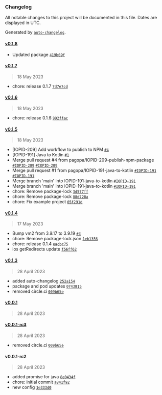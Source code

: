 ### Changelog

All notable changes to this project will be documented in this file. Dates are displayed in UTC.

Generated by [`auto-changelog`](https://github.com/CookPete/auto-changelog).

#### [v0.1.8](https://github.com/pagopa/io-react-native-login-utils/compare/v0.1.7...v0.1.8)

- Updated package [`419b69f`](https://github.com/pagopa/io-react-native-login-utils/commit/419b69f2eeaa2b0cf61d036269deba4a7ee6e2f0)

#### [v0.1.7](https://github.com/pagopa/io-react-native-login-utils/compare/v0.1.6...v0.1.7)

> 18 May 2023

- chore: release 0.1.7 [`7d7e7cd`](https://github.com/pagopa/io-react-native-login-utils/commit/7d7e7cdedb5a9c3cf20f899cf17d6b30c6edc94f)

#### [v0.1.6](https://github.com/pagopa/io-react-native-login-utils/compare/v0.1.5...v0.1.6)

> 18 May 2023

- chore: release 0.1.6 [`992ffac`](https://github.com/pagopa/io-react-native-login-utils/commit/992ffac9555cc8ccb2ec95bd927bec84faed860a)

#### [v0.1.5](https://github.com/pagopa/io-react-native-login-utils/compare/v0.1.4...v0.1.5)

> 18 May 2023

- [IOPID-209] Add workflow to publish to NPM [`#4`](https://github.com/pagopa/io-react-native-login-utils/pull/4)
- [IOPID-191] Java to Kotlin [`#1`](https://github.com/pagopa/io-react-native-login-utils/pull/1)
- Merge pull request #4 from pagopa/IOPID-209-publish-npm-package [`#IOPID-209`](https://pagopa.atlassian.net/browse/IOPID-209) [`#IOPID-209`](https://pagopa.atlassian.net/browse/IOPID-209)
- Merge pull request #1 from pagopa/IOPID-191-java-to-kotlin [`#IOPID-191`](https://pagopa.atlassian.net/browse/IOPID-191) [`#IOPID-191`](https://pagopa.atlassian.net/browse/IOPID-191)
- Merge branch 'main' into IOPID-191-java-to-kotlin [`#IOPID-191`](https://pagopa.atlassian.net/browse/IOPID-191)
- Merge branch 'main' into IOPID-191-java-to-kotlin [`#IOPID-191`](https://pagopa.atlassian.net/browse/IOPID-191)
- chore: Remove package-lock [`3d577ff`](https://github.com/pagopa/io-react-native-login-utils/commit/3d577ff78cbd88e0446b3b2ffc9a93e77a4d501c)
- chore: Remove package-lock [`88d728a`](https://github.com/pagopa/io-react-native-login-utils/commit/88d728ac3345a0a5a8e8f152bcba8705485add08)
- chore: Fix example project [`05f291d`](https://github.com/pagopa/io-react-native-login-utils/commit/05f291d1d9e84720905b1cb9633dc27771170b94)

#### [v0.1.4](https://github.com/pagopa/io-react-native-login-utils/compare/v0.1.3...v0.1.4)

> 17 May 2023

- Bump vm2 from 3.9.17 to 3.9.19 [`#3`](https://github.com/pagopa/io-react-native-login-utils/pull/3)
- chore: Remove package-lock.json [`1eb1356`](https://github.com/pagopa/io-react-native-login-utils/commit/1eb135640d481a554c7c660e5679c24db9aa6096)
- chore: release 0.1.4 [`eacbc75`](https://github.com/pagopa/io-react-native-login-utils/commit/eacbc7596276b4d1769775cee06946e9cb9f6015)
- ios getRedirects update [`f56ff62`](https://github.com/pagopa/io-react-native-login-utils/commit/f56ff62bcccfc1890dcac79c2fa788e2da4b2151)

#### [v0.1.3](https://github.com/pagopa/io-react-native-login-utils/compare/v0.0.1...v0.1.3)

> 28 April 2023

- added auto-changelog [`252a154`](https://github.com/pagopa/io-react-native-login-utils/commit/252a1540aaf066a9cb10c057779e8b2b24383e25)
- package and pod updates [`0743815`](https://github.com/pagopa/io-react-native-login-utils/commit/0743815486562994f15acebdf99ee56b03d3452a)
- removed circle.ci [`009b65e`](https://github.com/pagopa/io-react-native-login-utils/commit/009b65eb127e8c9053f23f9ad6a46ec85035aa27)

#### [v0.0.1](https://github.com/pagopa/io-react-native-login-utils/compare/v0.0.1-rc3...v0.0.1)

> 28 April 2023

#### [v0.0.1-rc3](https://github.com/pagopa/io-react-native-login-utils/compare/v0.0.1-rc2...v0.0.1-rc3)

> 28 April 2023

- removed circle.ci [`009b65e`](https://github.com/pagopa/io-react-native-login-utils/commit/009b65eb127e8c9053f23f9ad6a46ec85035aa27)

#### v0.0.1-rc2

> 28 April 2023

- added promise for java [`8e0434f`](https://github.com/pagopa/io-react-native-login-utils/commit/8e0434f043ad9dccf95e63a3e5b27d7dbe279498)
- chore: initial commit [`a841f92`](https://github.com/pagopa/io-react-native-login-utils/commit/a841f923bb24c52c1c55811e993f01891dfcf3dd)
- new config [`1e333d0`](https://github.com/pagopa/io-react-native-login-utils/commit/1e333d081e3dd2c14a04fbf433af1124421d5536)
